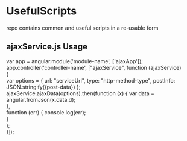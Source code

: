 # UsefulScripts
repo contains common and useful scripts in a re-usable form

## ajaxService.js Usage 

var app = angular.module('module-name', ['ajaxApp']);  
app.controller('controller-name', ["ajaxService", function (ajaxService)  
{   
var options = {
                url: "serviceUrl",
                type: "http-method-type",
                postInfo: JSON.stringify({post-data})
            };  
            ajaxService.ajaxData(options).then(function (x) {
                var data = angular.fromJson(x.data.d);              
            },  
              function (err) {
                    console.log(err);                    
                }  
            );    
}]);
